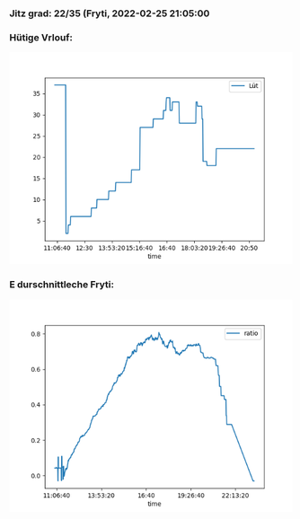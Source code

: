 ### Jitz grad: 22/35 (Fryti, 2022-02-25 21:05:00

### Hütige Vrlouf:
![Graph](Today.png)

### E durschnittleche Fryti:
![Graph](Fryti.png)